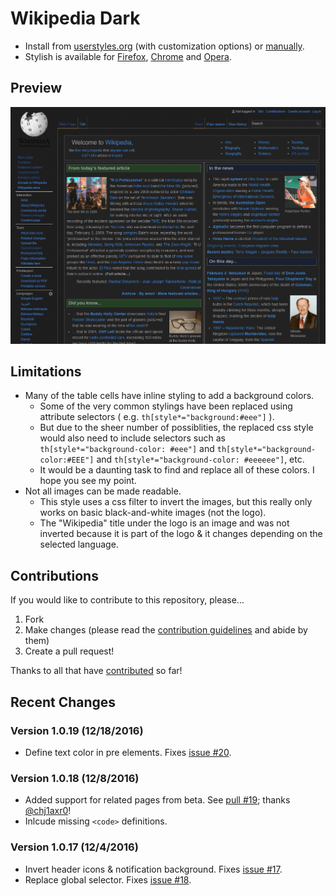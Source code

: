 # Wikipedia Dark

- Install from [userstyles.org](https://userstyles.org/styles/105844/) (with customization options) or [manually](https://raw.githubusercontent.com/StylishThemes/Wikipedia-Dark/master/wikipedia-dark.css).
- Stylish is available for [Firefox](https://addons.mozilla.org/en-US/firefox/addon/2108/), [Chrome](https://chrome.google.com/extensions/detail/fjnbnpbmkenffdnngjfgmeleoegfcffe) and [Opera](https://addons.opera.com/en/extensions/details/stylish-for-opera/).

## Preview
![Wikipedia Dark preview](images/after.png)

## Limitations

* Many of the table cells have inline styling to add a background colors.
  * Some of the very common stylings have been replaced using attribute selectors ( e.g. `th[style*="background:#eee"]` ).
  * But due to the sheer number of possiblities, the replaced css style would also need to include selectors such as `th[style*="background-color: #eee"]` and `th[style*="background-color:#EEE"]` and `th[style*="background-color: #eeeeee"]`, etc.
  * It would be a daunting task to find and replace all of these colors. I hope you see my point.
* Not all images can be made readable.
  * This style uses a css filter to invert the images, but this really only works on basic black-and-white images (not the logo).
  * The "Wikipedia" title under the logo is an image and was not inverted because it is part of the logo &amp; it changes depending on the selected language.

## Contributions

If you would like to contribute to this repository, please...

1. Fork
2. Make changes (please read the [contribution guidelines](https://github.com/StylishThemes/Wikipedia-Dark/blob/master/CONTRIBUTING.md) and abide by them)
3. Create a pull request!

Thanks to all that have [contributed](https://github.com/StylishThemes/Wikipedia-Dark/graphs/contributors) so far!

## Recent Changes

### Version 1.0.19 (12/18/2016)

* Define text color in pre elements. Fixes [issue #20](https://github.com/StylishThemes/Wikipedia-Dark/issues/20).

### Version 1.0.18 (12/8/2016)

* Added support for related pages from beta. See [pull #19](https://github.com/StylishThemes/Wikipedia-Dark/pull/19); thanks [@chj1axr0](https://github.com/chj1axr0)!
* Inlcude missing `<code>` definitions.

### Version 1.0.17 (12/4/2016)

* Invert header icons & notification background. Fixes [issue #17](https://github.com/StylishThemes/Wikipedia-Dark/issues/17).
* Replace global selector. Fixes [issue #18](https://github.com/StylishThemes/Wikipedia-Dark/issues/18).
